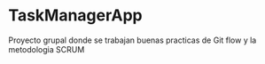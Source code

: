 # TaskManagerApp

Proyecto grupal donde se trabajan buenas practicas de Git flow y la metodologia SCRUM
